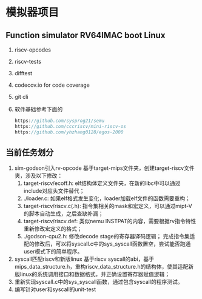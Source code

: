 # 模拟器项目

## Function simulator RV64IMAC boot Linux

1. riscv-opcodes

2. riscv-tests

3. difftest

4. codecov.io for code coverage

5. git cli

6. 软件基础参考下面的

    ```c++
    https://github.com/sysprog21/semu
    https://github.com/cccriscv/mini-riscv-os
    https://github.com/yhzhang0128/egos-2000
    ```

    

## 当前任务划分

1.  sim-godson引入rv-opcode 基于target-mips文件夹，创建target-riscv文件夹，涉及以下修改： 
    1.   target-riscv/ecoff.h: elf结构体定义文件夹，在新的libc中可以通过include对应头文件替代； 
    2.   ./loader.c: 如果elf格式发生变化，loader加载elf文件的函数需要重构； 
    3.   target-riscv/riscv.c(.h): 指令集相关的mask和宏定义，可以通过mipt-V的脚本自动生成，之后查缺补漏； 
    4.   target-riscv/riscv.def: 类似nemu INSTPAT的内容，需要根据rv指令特性重新修改宏定义的格式； 
    5.    ./godson-cpu2.h: 修改decode stage的寄存器译码逻辑； 完成指令集适配的修改后，可以将syscall.c中的sys_syscall函数置空，尝试能否跑通user模式下的简单程序。
2.  syscall匹配riscv和新版linux 基于riscv syscall的abi，基于mips_data_structure.h，重构riscv_data_structure.h的结构体，使其适配新版linux的系统调用接口和数据格式，并正确设置寄存器赋值逻辑； 
3.  重新实现syscall.c中的sys_syscall函数，通过包含syscall的程序测试。
4.  编写针对user和syscall的unit-test
